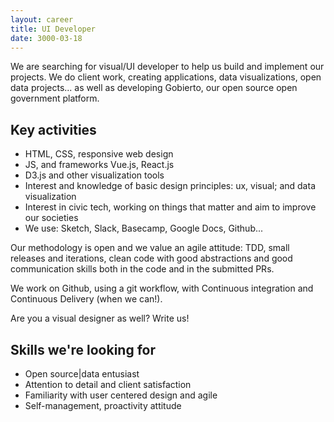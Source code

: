 ```yaml
---
layout: career
title: UI Developer
date: 3000-03-18
---
```


We are searching for visual/UI developer to help us build and implement our projects. We do client work, creating applications, data visualizations, open data projects... as well as developing Gobierto, our open source open government platform.

## Key activities

- HTML, CSS, responsive web design
- JS, and frameworks Vue.js, React.js
- D3.js and other visualization tools
- Interest and knowledge of basic design principles: ux, visual; and data visualization
- Interest in civic tech, working on things that matter and aim to improve our societies
- We use: Sketch, Slack, Basecamp, Google Docs, Github...

Our methodology is open and we value an agile attitude: TDD, small releases and iterations, clean code with good abstractions and good communication skills both in the code and in the submitted PRs.

We work on Github, using a git workflow, with Continuous integration and Continuous Delivery (when we can!).

Are you a visual designer as well? Write us!


## Skills we're looking for

- Open source|data entusiast
- Attention to detail and client satisfaction
- Familiarity with user centered design and agile
- Self-management, proactivity attitude
